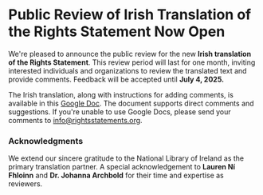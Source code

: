 # Public Review of Irish Translation of the Rights Statement Now Open

We're pleased to announce the public review for the new **Irish translation of the Rights Statement**. This review period will last for one month, inviting interested individuals and organizations to review the translated text and provide comments. Feedback will be accepted until **July 4, 2025\.**

The Irish translation, along with instructions for adding comments, is available in this [Google Doc](https://docs.google.com/document/d/1JlSpSKVBni7cJmRhRjqym6BRkvGTwOJ3ghIszfeBjXw/edit?tab=t.0#heading=h.f0krnfrh372a). The document supports direct comments and suggestions. If you're unable to use Google Docs, please send your comments to [info@rightsstatements.org](mailto:info@rightsstatements.org).

### **Acknowledgments**

We extend our sincere gratitude to the National Library of Ireland as the primary translation partner. A special acknowledgement to **Lauren Ní Fhloinn** and **Dr. Johanna Archbold** for their time and expertise as reviewers.
